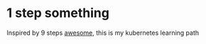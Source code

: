 # 1 step something

Inspired by 9 steps [awesome][1], this is my kubernetes learning path


<!-- Keep this at the end -->
[1]: https://github.com/burrsutter/9stepsawesome

